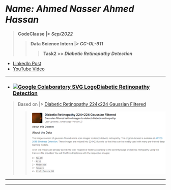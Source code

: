 # ***Name: Ahmed Nasser Ahmed Hassan***
> **CodeClause |> *Sep/2022***
>> **Data Science Intern |> *CC-OL-911***
>>> **Task2 >> *Diabetic Retinopathy Detection***

- <a href="#">LinkedIn Post</a>
- <a href="#">YouTube Video</a>

---

  - ### <a title="AhmedNasser1601/Diabetic-Retinopathy-Detection" href="/Diabetic_Retinopathy_Detection.ipynb"><img width="75" alt="Google Colaboratory SVG Logo" src="https://upload.wikimedia.org/wikipedia/commons/thumb/d/d0/Google_Colaboratory_SVG_Logo.svg/100px-Google_Colaboratory_SVG_Logo.svg.png">Diabetic Retinopathy Detection</a>
  
  > Based on |> <a href="https://www.kaggle.com/code/ahmednasser1601/diabetic-retinopathy-detection">Diabetic Retinopathy 224x224 Gaussian Filtered</a>
  >> <img src="/Results/0.png">
  
---



---
